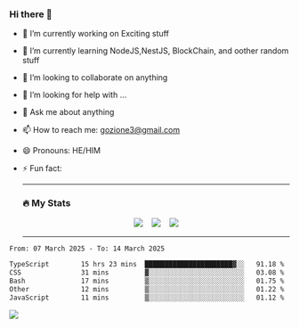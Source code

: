 ### Hi there 👋

<!--
**charlieScript/charlieScript** is a ✨ _special_ ✨ repository because its `README.md` (this file) appears on your GitHub profile.

Here are some ideas to get you started: -->

- 🔭 I’m currently working on Exciting stuff
- 🌱 I’m currently learning NodeJS,NestJS, BlockChain, and oother random stuff
- 👯 I’m looking to collaborate on anything
- 🤔 I’m looking for help with ...
- 💬 Ask me about anything
- 📫 How to reach me: gozione3@gmail.com
- 😄 Pronouns: HE/HIM
- ⚡ Fun fact:


  ---

  ### :fire: My Stats

  <div id="stats" align="center">
  <img src="http://github-readme-streak-stats.herokuapp.com?user=charlieScript&theme=dark&date_format=M%20j%5B%2C%20Y%5D" />&nbsp;&nbsp;&nbsp;
  <img src="https://github-readme-stats.vercel.app/api/top-langs/?username=charlieScript&layout=compact&theme=vision-friendly-dark"/>&nbsp;&nbsp;&nbsp;
  <img src="https://github-readme-stats.vercel.app/api?username=charlieScript&show_icons=true&theme=radical"/>
  </div>

  ---



<!--START_SECTION:waka-->

```txt
From: 07 March 2025 - To: 14 March 2025

TypeScript        15 hrs 23 mins  ██████████████████████▓░░   91.18 %
CSS               31 mins         ▓░░░░░░░░░░░░░░░░░░░░░░░░   03.08 %
Bash              17 mins         ▒░░░░░░░░░░░░░░░░░░░░░░░░   01.75 %
Other             12 mins         ▒░░░░░░░░░░░░░░░░░░░░░░░░   01.22 %
JavaScript        11 mins         ▒░░░░░░░░░░░░░░░░░░░░░░░░   01.12 %
```

<!--END_SECTION:waka-->
![](https://komarev.com/ghpvc/?username=charlieScript)
